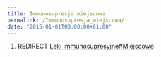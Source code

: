 ```yaml
---
title: Immunosupresja miejscowa
permalink: /Immunosupresja_miejscowa/
date: "2015-01-01T00:00:00+01:00"
---
```


1.  REDIRECT [Leki immunosupresyjne\#Miejscowe](/Leki_immunosupresyjne#Miejscowe "wikilink")
